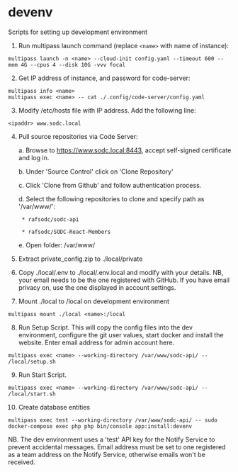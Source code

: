 # devenv
Scripts for setting up development environment

1. Run multipass launch command (replace ```<name>``` with name of instance):
``` 
multipass launch -n <name> --cloud-init config.yaml --timeout 600 --mem 4G --cpus 4 --disk 10G -vvv focal
```

2. Get IP address of instance, and password for code-server:
```
multipass info <name>
multipass exec <name> -- cat ./.config/code-server/config.yaml 
```

3. Modify /etc/hosts file with IP address.  Add the following line:
```
<ipaddr> www.sodc.local
``` 

4. Pull source repositories via Code Server:
  
    a. Browse to https://www.sodc.local:8443, accept self-signed certificate and log in.

    b. Under 'Source Control' click on 'Clone Repository'

    c. Click 'Clone from Github' and follow authentication process.

    d. Select the following repositories to clone and specify path as '/var/www/':
    
        * rafsodc/sodc-api
        
        * rafsodc/SODC-React-Members

    e. Open folder: /var/www/

5. Extract private_config.zip to ./local/private

6. Copy ./local/.env to ./local/.env.local and modify with your details.  NB, your email needs to be the one registered with GitHub.  If you have email privacy on, use the one displayed in account settings.

7. Mount ./local to /local on development environment
```
multipass mount ./local <name>:/local
```

8. Run Setup Script.  This will copy the config files into the dev environment, configure the git user values, start docker and install the website. Enter email address for admin account here.
```
multipass exec <name> --working-directory /var/www/sodc-api/ -- /local/setup.sh 
```

9. Run Start Script.
```
multipass exec <name> --working-directory /var/www/sodc-api/ -- /local/start.sh 
```

10. Create database entities
```
multipass exec test --working-directory /var/www/sodc-api/ -- sudo docker-compose exec php php bin/console app:install:devenv
```

NB.  The dev environment uses a 'test' API key for the Notify Service to prevent accidental messages.  Email address must be set to one registered as a team address on the Notify Service, otherwise emails won't be received.
